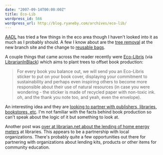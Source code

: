 ```yaml
---
date: "2007-09-14T00:00:00Z"
title: Eco-Lib
wordpress_id: 566
wordpress_url: http://blog.ryaneby.com/archives/eco-lib/
---
```

<a href="http://www.aadl.org">AADL</a> has tried a few things in the eco area though I haven't looked into it as much as I probably should. A few I know about are the <a href="http://www.aadl.org/node/3817">tree removal</a> at the new branch site and the change to <a href="http://www.aadl.org/node/4906">reusable bags</a>.

A couple things that came across the reader recently were <a href="http://www.ecolibris.net/index.asp">Eco-Libris</a> (via <a href="http://librarianinblack.typepad.com/librarianinblack/2007/09/ecolibris.html">LibrarianInBlack</a>) which aims to plant trees to offset book production:

<blockquote>For every book you balance out, we will send you an Eco-Libris sticker to put on your book cover, displaying your commitment to sustainability and perhaps even inspiring others to become more responsible about their use of natural resources (in case you were wondering - the sticker is made of recycled paper with non-toxic ink. oh, and the thank you note too, and yeah, even the envelope).</blockquote>

An interesting idea and they are <a href="http://www.ecolibris.net/business_opp.asp">looking to partner with publishers, libraries, bookstores, etc</a>. I'm not familiar with the facts behind book production so can't speak about the logic of it but something to look at.

Another post was <a href="http://www.librarian.net/stax/2139/libraries-help-you-save-moneyenergythe-world/">over at librarian.net about the lending of home energy meters</a> at libraries. This appears to be a partnership with local organizations. There's probably quite a few opportunities out there for partnering with organizations about lending kits, products or other items for community education.
